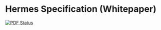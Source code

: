 Hermes Specification (Whitepaper)
=============

[![PDF Status](https://www.sharelatex.com/github/repos/Hermes/specification/builds/latest/badge.svg)](https://www.sharelatex.com/github/repos/Hermes/specification/builds/latest/output.pdf)
